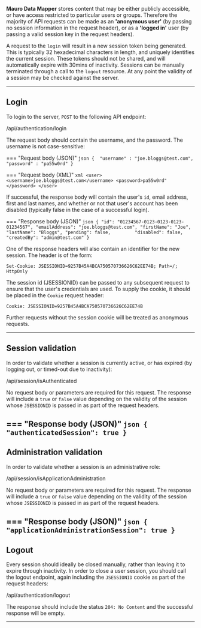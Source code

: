 **Mauro Data Mapper** stores content that may be either publicly accessible, or have access restricted to particular users or groups.  Therefore 
the majority of API requests can be made as an **'anonymous user'** (by passing no session information in the request header), or as a **'logged in'** user (by
passing a valid session key in the request headers).
 
A request to the `login` will result in a new session token being generated.  This is typically 32 hexadecimal characters in length, and uniquely 
identifies the current session.  These tokens should not be shared, and will automatically expire with 30mins of inactivity.  Sessions can be 
manually terminated through a call to the `logout` resource.   At any point the validity of a session may be checked against the server.

---

## Login

To login to the server, `POST` to the following API endpoint: 

<endpoint class="post">/api/authentication/login</endpoint>

The request body should contain the username, and the password.  The username is not case-sensitive:

=== "Request body (JSON)"
    ```json
    { 
        "username" : "joe.bloggs@test.com",
        "password" : "pa55w0rd"
    }
    ```

=== "Request body (XML)"
    ```xml
    <user>
        <username>joe.bloggs@test.com</username>
        <password>pa55w0rd"</password>
    </user>
    ```

If successful, the response body will contain the user's `id`, email address, first and last names, and whether or not that 
user's account has been disabled (typically false in the case of a successful login).

=== "Response body (JSON)"
    ```json
    {
        "id": "01234567-0123-0123-0123-01234567",
        "emailAddress": "joe.bloggs@test.com",
        "firstName": "Joe",
        "lastName": "Bloggs",
        "pending": false,        
        "disabled": false,
        "createdBy": "admin@test.com"
    }
    ```
    
One of the response headers will also contain an identifier for the new session.  The header is of the form:

```http
Set-Cookie: JSESSIONID=9257B45A4BCA750570736626C62EE74B; Path=/; HttpOnly
```      

The session id (JSESSIONID) can be passed to any subsequent request to ensure that the user's credentials are used.  To supply the cookie, it 
should be placed in the `Cookie` request header:

```http
Cookie: JSESSIONID=9257B45A4BCA750570736626C62EE74B
```

Further requests without the session cookie will be treated as anonymous requests.

---
    
## Session validation

In order to validate whether a session is currently active, or has expired (by logging out, or timed-out due to inactivity): 

<endpoint class="get">/api/session/isAuthenticated</endpoint>   

No request body or parameters are required for this request.  The response will include a `true` or `false` value depending on the validity of the 
session whose `JSESSIONID` is passed in as part of the request headers.

=== "Response body (JSON)"
    ```json
    {
        "authenticatedSession": true
    }
    ```
---

## Administration validation

In order to validate whether a session is an administrative role:

<endpoint class="get">/api/session/isApplicationAdministration</endpoint>  

No request body or parameters are required for this request.  The response will include a `true` or `false` value depending on the validity of the 
session whose `JSESSIONID` is passed in as part of the request headers.

=== "Response body (JSON)"
    ```json
    {
        "applicationAdministrationSession": true
    }
    ```
---

## Logout

Every session should ideally be closed manually, rather than leaving it to expire through inactivity.  In order to close a user session, you should
 call the logout endpoint, again including the `JSESSIONID` cookie as part of the request headers:   

<endpoint class="get">/api/authentication/logout</endpoint>

The response should include the status `204: No Content` and the successful response will be empty.

---